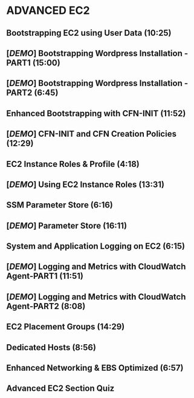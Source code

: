 # ADVANCED EC2

## Bootstrapping EC2 using User Data (10:25)

## [_DEMO_] Bootstrapping Wordpress Installation - PART1 (15:00)

## [_DEMO_] Bootstrapping Wordpress Installation - PART2 (6:45)

## Enhanced Bootstrapping with CFN-INIT (11:52)

## [_DEMO_] CFN-INIT and CFN Creation Policies (12:29)

## EC2 Instance Roles & Profile (4:18)

## [_DEMO_] Using EC2 Instance Roles (13:31)

## SSM Parameter Store (6:16)

## [_DEMO_] Parameter Store (16:11)

## System and Application Logging on EC2 (6:15)

## [_DEMO_] Logging and Metrics with CloudWatch Agent-PART1 (11:51)

## [_DEMO_] Logging and Metrics with CloudWatch Agent-PART2 (8:08)

## EC2 Placement Groups (14:29)

## Dedicated Hosts (8:56)

## Enhanced Networking & EBS Optimized (6:57)

## Advanced EC2 Section Quiz
